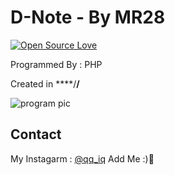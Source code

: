 # D-Note - By MR28
[![Open Source Love](https://badges.frapsoft.com/os/v1/open-source.svg?v=103)](https://github.com/ellerbrock/open-source-badges/)

Programmed By : PHP

Created in ****/**/**



![program pic](None)




## Contact
My Instagarm : [@qq_iq](https://www.instagram.com/qq_iq) Add Me :)🖤
